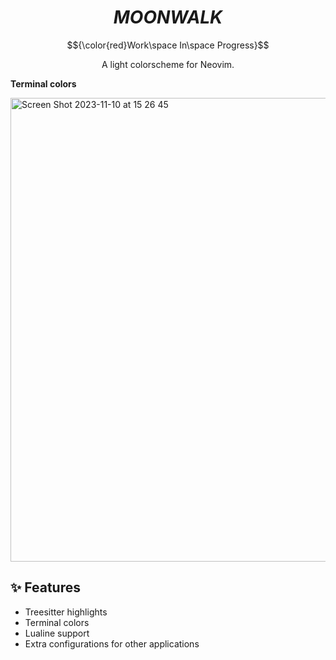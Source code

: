 <h1 align="center"><i>MOONWALK</i></h1>

$${\color{red}Work\space In\space Progress}$$

<p align="center">A light colorscheme for Neovim.</p>

__Terminal colors__

<img width="742" alt="Screen Shot 2023-11-10 at 15 26 45" src="https://github.com/theJian/nvim-moonwalk/assets/9625224/e822691c-ac87-418e-8666-529410ba73c2">



## ✨ Features

- Treesitter highlights
- Terminal colors
- Lualine support
- Extra configurations for other applications
